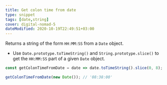 ```yaml
---
title: Get colon time from date
type: snippet
tags: [date,string]
cover: digital-nomad-5
dateModified: 2020-10-19T22:49:51+03:00
---
```


Returns a string of the form `HH:MM:SS` from a `Date` object.

- Use `Date.prototype.toTimeString()` and `String.prototype.slice()` to get the `HH:MM:SS` part of a given `Date` object.

```js
const getColonTimeFromDate = date => date.toTimeString().slice(0, 8);
```

```js
getColonTimeFromDate(new Date()); // '08:38:00'
```
